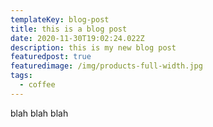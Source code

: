 ```yaml
---
templateKey: blog-post
title: this is a blog post
date: 2020-11-30T19:02:24.022Z
description: this is my new blog post
featuredpost: true
featuredimage: /img/products-full-width.jpg
tags:
  - coffee
---
```

blah blah blah
